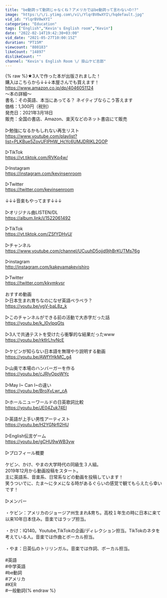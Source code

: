 ```yaml
---
title: "be動詞って動詞じゃなくね？アメリカではbe動詞って言わないの!?"
image: "https:\/\/i.ytimg.com\/vi\/YlqrBV0wXYI\/hqdefault.jpg"
vid_id: "YlqrBV0wXYI"
categories: "Education"
tags: ["English","Kevin's English room","Kevin"]
date: "2022-02-14T19:42:30+03:00"
vid_date: "2021-05-27T10:00:15Z"
duration: "PT15M"
viewcount: "880183"
likeCount: "14897"
dislikeCount: ""
channel: "Kevin's English Room \/ 掛山ケビ志郎"
---
```

{% raw %}★3人で作った本が出版されました！<br />購入はこちらから↓↓↓本屋さんでも買えます！<br /><a rel="nofollow" target="blank" href="https://www.amazon.co.jp/dp/4046051124">https://www.amazon.co.jp/dp/4046051124</a><br />〜本の詳細〜<br />書名：その英語、本当にあってる？ ネイティブならこう答えます<br />価格：1,300円（税別）<br />発売日：2021年3月18日<br />販売：全国の書店、Amazon、楽天などのネット書店にて販売<br /><br />▷勉強になるかもしれない再生リスト<br /><a rel="nofollow" target="blank" href="https://www.youtube.com/playlist?list=PLKBue5ZovUFIPHW_HcYc6UMJDRIKL2GOP">https://www.youtube.com/playlist?list=PLKBue5ZovUFIPHW_HcYc6UMJDRIKL2GOP</a><br /><br />▷TikTok<br /><a rel="nofollow" target="blank" href="https://vt.tiktok.com/RVKp4w/">https://vt.tiktok.com/RVKp4w/</a><br /><br />▷Instagram<br /><a rel="nofollow" target="blank" href="https://instagram.com/kevinsenroom">https://instagram.com/kevinsenroom</a><br /><br />▷Twitter<br /><a rel="nofollow" target="blank" href="https://twitter.com/kevinsenroom">https://twitter.com/kevinsenroom</a><br /><br />↓↓↓音楽もやってます↓↓↓<br /><br />▷オリジナル曲LISTEN/DL<br /><a rel="nofollow" target="blank" href="https://album.link/i/1522061492">https://album.link/i/1522061492</a><br /><br />▷TikTok<br /><a rel="nofollow" target="blank" href="https://vt.tiktok.com/ZSfYDHvU/">https://vt.tiktok.com/ZSfYDHvU/</a><br /><br />▷チャンネル<br /><a rel="nofollow" target="blank" href="https://www.youtube.com/channel/UCuuhD5ojjd9jhBrKUTMs76g">https://www.youtube.com/channel/UCuuhD5ojjd9jhBrKUTMs76g</a><br /><br />▷instagram<br /><a rel="nofollow" target="blank" href="http://instagram.com/kakeyamakevishiro">http://instagram.com/kakeyamakevishiro</a><br /><br />▷Twitter<br /><a rel="nofollow" target="blank" href="https://twitter.com/kkymkvsr">https://twitter.com/kkymkvsr</a><br /><br />おすすめ動画<br />▷日本生まれ育ちなのになぜ英語ペラペラ？<br /><a rel="nofollow" target="blank" href="https://youtu.be/ygV-baL8z_k">https://youtu.be/ygV-baL8z_k</a><br /><br />▷このチャンネルができる前の活動で大赤字だった話<br /><a rel="nofollow" target="blank" href="https://youtu.be/k_I0vIpqGts">https://youtu.be/k_I0vIpqGts</a><br /><br />▷3人で共通テストを受けたら衝撃的な結果だったwww<br /><a rel="nofollow" target="blank" href="https://youtu.be/rktIrLhvNcE">https://youtu.be/rktIrLhvNcE</a><br /><br />▷ケビンが知らない日本語を無理やり説明する動画<br /><a rel="nofollow" target="blank" href="https://youtu.be/AWfYHkMC_g4">https://youtu.be/AWfYHkMC_g4</a><br /><br />▷山奥で本場のハンバーガーを作る<br /><a rel="nofollow" target="blank" href="https://youtu.be/cJRlyOpoWYc">https://youtu.be/cJRlyOpoWYc</a><br /><br />▷May I~ Can I~の違い<br /><a rel="nofollow" target="blank" href="https://youtu.be/BroXyLwr_cA">https://youtu.be/BroXyLwr_cA</a><br /><br />▷ホールニューワールドの日英歌詞比較<br /><a rel="nofollow" target="blank" href="https://youtu.be/JE04Zuk74EI">https://youtu.be/JE04Zuk74EI</a><br /><br />▷英語が上手い男性アーティスト<br /><a rel="nofollow" target="blank" href="https://youtu.be/H2YGNrfI2HU">https://youtu.be/H2YGNrfI2HU</a><br /><br />▷English伝言ゲーム<br /><a rel="nofollow" target="blank" href="https://youtu.be/gCHU9wWB3yw">https://youtu.be/gCHU9wWB3yw</a><br /><br />▷プロフィール概要<br /><br />ケビン、かけ、やまの大学時代の同級生３人組。<br />2019年12月から動画投稿をスタート。<br />主に英語系、音楽系、日常系などの動画を投稿しています！<br />笑うついでに、たま〜にタメになる時があるぐらいの感覚で観てもらえたら幸いです！<br /><br />▷メンバー<br /><br />・ケビン：アメリカのジョージア州生まれ&amp;育ち。高校１年生の時に日本に来て以来10年日本住み。音楽ではラップ担当。<br /><br />・かけ：IQ140。Youtube,TikTokの企画/ディレクション担当。TikTokのネタを考えている人。音楽では作曲とボーカル担当。<br /><br />・やま：日英仏のトリリンガル。音楽では作詞、ボーカル担当。<br /><br />#英語<br />#中学英語<br />#be動詞<br />#アメリカ<br />#KER<br />#一般動詞{% endraw %}
